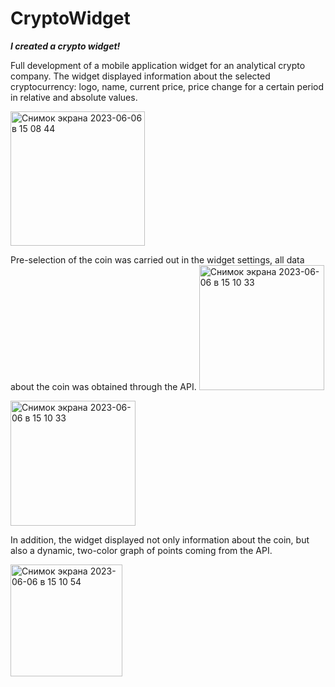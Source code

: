 # CryptoWidget
***I created a crypto widget!***

Full development of a mobile application widget for an analytical crypto company.
The widget displayed information about the selected cryptocurrency: logo, name,
current price, price change for a certain period in relative and absolute values.

<img width="215" alt="Снимок экрана 2023-06-06 в 15 08 44" src="https://github.com/PatchedDeveloper/CryptoWidget/assets/103842703/99558339-a892-4624-8bf5-40e25b490842">

Pre-selection of the coin was carried out in the widget settings, all data about the coin was obtained through the API.
<img width="200" alt="Снимок экрана 2023-06-06 в 15 10 33" src="[https://github.com/PatchedDeveloper/CryptoWidget/assets/103842703/4703b5dc-d295-4579-aa0f-f89c5fa0cb47](https://github.com/PatchedDeveloper/CryptoWidget/assets/103842703/22aaa5e1-19ad-4d24-83cd-9aeb285a8988)">

<img width="200" alt="Снимок экрана 2023-06-06 в 15 10 33" src="https://github.com/PatchedDeveloper/CryptoWidget/assets/103842703/4703b5dc-d295-4579-aa0f-f89c5fa0cb47">

In addition, the widget displayed not only information about the coin, but also a dynamic,
two-color graph of points coming from the API.

<img width="179" alt="Снимок экрана 2023-06-06 в 15 10 54" src="https://github.com/PatchedDeveloper/CryptoWidget/assets/103842703/80411951-26eb-48bd-b1ec-86938bab74e7">

